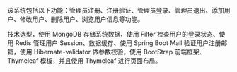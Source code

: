 该系统包括以下功能：管理员注册、注册验证、管理员登录、管理员退出、添加用户、修改用户、删除用户、浏览用户信息等功能。

技术选型，使用 MongoDB 存储系统数据、使用 Filter 检查用户的登录状态、使用 Redis 管理用户 Session、数据缓存、使用 Spring Boot Mail 验证用户注册邮箱，使用 Hibernate-validator 做参数校验，使用 BootStrap 前端框架、Thymeleaf 模板，并且使用 Thymeleaf 进行页面布局。